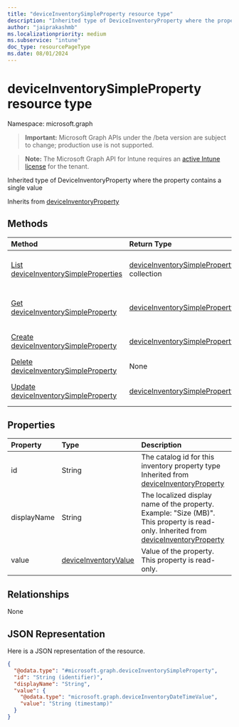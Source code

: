 ```yaml
---
title: "deviceInventorySimpleProperty resource type"
description: "Inherited type of DeviceInventoryProperty where the property contains a single value"
author: "jaiprakashmb"
ms.localizationpriority: medium
ms.subservice: "intune"
doc_type: resourcePageType
ms.date: 08/01/2024
---
```


# deviceInventorySimpleProperty resource type

Namespace: microsoft.graph

> **Important:** Microsoft Graph APIs under the /beta version are subject to change; production use is not supported.

> **Note:** The Microsoft Graph API for Intune requires an [active Intune license](https://go.microsoft.com/fwlink/?linkid=839381) for the tenant.

Inherited type of DeviceInventoryProperty where the property contains a single value


Inherits from [deviceInventoryProperty](../resources/intune-devices-deviceinventoryproperty.md)

## Methods
|Method|Return Type|Description|
|:---|:---|:---|
|[List deviceInventorySimpleProperties](../api/intune-devices-deviceinventorysimpleproperty-list.md)|[deviceInventorySimpleProperty](../resources/intune-devices-deviceinventorysimpleproperty.md) collection|List properties and relationships of the [deviceInventorySimpleProperty](../resources/intune-devices-deviceinventorysimpleproperty.md) objects.|
|[Get deviceInventorySimpleProperty](../api/intune-devices-deviceinventorysimpleproperty-get.md)|[deviceInventorySimpleProperty](../resources/intune-devices-deviceinventorysimpleproperty.md)|Read properties and relationships of the [deviceInventorySimpleProperty](../resources/intune-devices-deviceinventorysimpleproperty.md) object.|
|[Create deviceInventorySimpleProperty](../api/intune-devices-deviceinventorysimpleproperty-create.md)|[deviceInventorySimpleProperty](../resources/intune-devices-deviceinventorysimpleproperty.md)|Create a new [deviceInventorySimpleProperty](../resources/intune-devices-deviceinventorysimpleproperty.md) object.|
|[Delete deviceInventorySimpleProperty](../api/intune-devices-deviceinventorysimpleproperty-delete.md)|None|Deletes a [deviceInventorySimpleProperty](../resources/intune-devices-deviceinventorysimpleproperty.md).|
|[Update deviceInventorySimpleProperty](../api/intune-devices-deviceinventorysimpleproperty-update.md)|[deviceInventorySimpleProperty](../resources/intune-devices-deviceinventorysimpleproperty.md)|Update the properties of a [deviceInventorySimpleProperty](../resources/intune-devices-deviceinventorysimpleproperty.md) object.|

## Properties
|Property|Type|Description|
|:---|:---|:---|
|id|String|The catalog id for this inventory property type Inherited from [deviceInventoryProperty](../resources/intune-devices-deviceinventoryproperty.md)|
|displayName|String|The localized display name of the property. Example: "Size (MB)". This property is read-only. Inherited from [deviceInventoryProperty](../resources/intune-devices-deviceinventoryproperty.md)|
|value|[deviceInventoryValue](../resources/intune-devices-deviceinventoryvalue.md)|Value of the property. This property is read-only.|

## Relationships
None

## JSON Representation
Here is a JSON representation of the resource.
<!-- {
  "blockType": "resource",
  "keyProperty": "id",
  "@odata.type": "microsoft.graph.deviceInventorySimpleProperty"
}
-->
``` json
{
  "@odata.type": "#microsoft.graph.deviceInventorySimpleProperty",
  "id": "String (identifier)",
  "displayName": "String",
  "value": {
    "@odata.type": "microsoft.graph.deviceInventoryDateTimeValue",
    "value": "String (timestamp)"
  }
}
```
